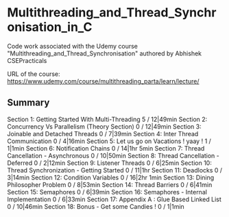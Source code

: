 # Multithreading_and_Thread_Synchronisation_in_C
Code work associated with the Udemy course "Multithreading_and_Thread_Synchronisation" authored by Abhishek CSEPracticals

URL of the course: https://www.udemy.com/course/multithreading_parta/learn/lecture/

## Summary

Section 1: Getting Started With Multi-Threading
5 / 12|49min
Section 2: Concurrency Vs Parallelism (Theory Section)
0 / 12|49min
Section 3: Joinable and Detached Threads
0 / 7|39min
Section 4: Inter Thread Communication
0 / 4|16min
Section 5: Let us go on Vacations ! yaay !
1 / 1|1min
Section 6: Notification Chains
0 / 14|1hr 5min
Section 7: Thread Cancellation - Asynchronous
0 / 10|50min
Section 8: Thread Cancellation - Deferred
0 / 2|12min
Section 9: Listener Threads
0 / 6|25min
Section 10: Thread Synchronization - Getting Started
0 / 11|1hr
Section 11: Deadlocks
0 / 3|14min
Section 12: Condition Variables
0 / 16|2hr 1min
Section 13: Dining Philosopher Problem
0 / 8|53min
Section 14: Thread Barriers
0 / 6|41min
Section 15: Semaphores
0 / 6|39min
Section 16: Semaphores - Internal Implementation
0 / 6|33min
Section 17: Appendix A : Glue Based Linked List
0 / 10|46min
Section 18: Bonus - Get some Candies !
0 / 1|1min
